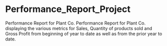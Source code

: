 # Performance_Report_Project
Performance Report for Plant Co. 
Performance Report for Plant Co. displaying the various metrics for Sales, Quantity of products sold and Gross Profit from beginning of year to date as well as from the prior year to date.
